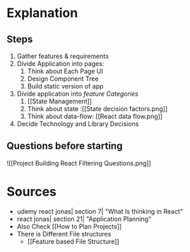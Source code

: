 # Explanation

## Steps

1. Gather features & requirements
2. Divide Application into pages:
    1. Think about Each Page UI
    2. Design Component Tree
    3. Build static version of app
3. Divide application into _feature Categories_
    1. [[State Management]]
    2. Think about state :[[State decision factors.png]]
    3. Think about data-flow: [[React data flow.png]]
4. Decide Technology and Library Decisions

## Questions before starting

![[Project Building React Filtering Questions.png]]

# Sources

- udemy react jonas| section 7| "What Is thinking in React"
- react jonas| section 21| "Application Planning"
- Also Check [[How to Plan Projects]]
- There is Different File structures
    - [[Feature based File Structure]]
